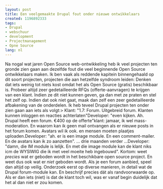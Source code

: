 ```yaml
---
layout: post
title: Een veelgemaakte Drupal fout onder nieuwe ontwikkelaars
created: 1196892333
tags:
- Drupal
- webschuur
- development
- Projectmanagement
- Opne Source
lang: nl
---
```

Na nogal wat jaren Open Source web-ontwikkeling heb ik veel projecten ten gronde zien gaan aan dezelfde fout die veel beginnende Open Source ontwikkelaars maken. Ik ben vaak als reddende kapitein binnengehaald op dit soort projecten, projecten die aan hetzelfde syndroom leiden: Denken dat iets weinig tot niets kost omdat het als Open Source (gratis) beschikbaar is. Probeer altijd zeer gedetailleerde RFQs (offerte-aanvragen) te krijgen van een klant. Indien ze dit niet kunnen geven, ga dan met ze praten en stel het zelf op. Indien dat ook niet gaat, maak dan zelf een zeer gedetailleerde afbakening van de onderdelen. Ik heb teveel Drupal projecten ten onder zien gaan aan iets als volgt:> Klant: "1.7: Forum. Uitgebreid forum. Klanten kunnen inloggen en reacties achterlaten"Developer: "even kijken. Ah. Drupal heeft een forum. €400 op de offerte"klant: jamaar, ik wel mass-moderation. En waarom kan ik geen mail ontvangen als er nieuwe posts in het forum komen. Avatars wil ik ook. en mensen moeten plaatjes uploaden.Developer: "ah. er is een image module. En een comment-mailer. En de avatars kan ik zo aanzetten". ... drie maanden verder ...Developer: "damn, die IM module is lelijk. En met die image module kan de klant niks icm de WYSIWIG die ik met veel moeite heb ingebouwd". Kortom: weet *precies* wat er geboden wordt in het beschikbare open source project. En weet dus ook wat er *niet* geboden wordt. Als je een forum aanbied, speel dan altijd op veilig. Onderzoek eerst op diverse manieren, in detail wat de Drupal forum-module kan. En beschrijf precies dát als randvoorwaarde op. Als er dan iets (niet) is dat de klant toch wil, was er vanaf begin duidelijk dat het al dan niet er zou komen.

